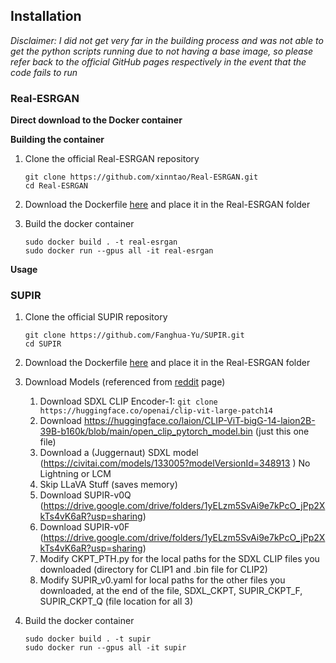 ## Installation

*Disclaimer: I did not get very far in the building process and was not able to get the python scripts running due to not having a base image, so please refer back to the official GitHub pages respectively in the event that the code fails to run*

### Real-ESRGAN

**Direct download to the Docker container**

**Building the container**

1. Clone the official Real-ESRGAN repository
   
   ```
   git clone https://github.com/xinntao/Real-ESRGAN.git
   cd Real-ESRGAN
   ```

2. Download the Dockerfile [here](https://github.com/kneshio/summer2024/tree/main/alex/week_1_to_5_super_resolution/real-esrgan) and place it in the Real-ESRGAN folder

3. Build the docker container
   
    ```
    sudo docker build . -t real-esrgan
    sudo docker run --gpus all -it real-esrgan
    ```

**Usage**

### SUPIR

1. Clone the official SUPIR repository
   
   ```
   git clone https://github.com/Fanghua-Yu/SUPIR.git
   cd SUPIR
   ```

2. Download the Dockerfile [here](https://github.com/kneshio/summer2024/tree/main/alex/week_1_to_5_super_resolution/supir) and place it in the Real-ESRGAN folder
   
3. Download Models (referenced from [reddit](https://www.reddit.com/r/StableDiffusion/comments/1b37h5z/supir_super_resolution_tutorial_to_run_it_locally/) page)

   1. Download SDXL CLIP Encoder-1: ```git clone https://huggingface.co/openai/clip-vit-large-patch14```
   2. Download https://huggingface.co/laion/CLIP-ViT-bigG-14-laion2B-39B-b160k/blob/main/open_clip_pytorch_model.bin (just this one file)
   3. Download a (Juggernaut) SDXL model (https://civitai.com/models/133005?modelVersionId=348913 ) No Lightning or LCM
   4. Skip LLaVA Stuff (saves memory)
   5. Download SUPIR-v0Q (https://drive.google.com/drive/folders/1yELzm5SvAi9e7kPcO_jPp2XkTs4vK6aR?usp=sharing)
   6. Download SUPIR-v0F (https://drive.google.com/drive/folders/1yELzm5SvAi9e7kPcO_jPp2XkTs4vK6aR?usp=sharing)
   7. Modify CKPT_PTH.py for the local paths for the SDXL CLIP files you downloaded (directory for CLIP1 and .bin file for CLIP2)
   8. Modify SUPIR_v0.yaml for local paths for the other files you downloaded, at the end of the file, SDXL_CKPT, SUPIR_CKPT_F, SUPIR_CKPT_Q (file location for all 3)

4. Build the docker container
   
    ```
    sudo docker build . -t supir
    sudo docker run --gpus all -it supir
    ```
